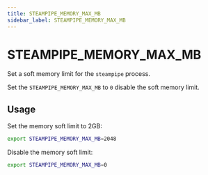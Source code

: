 ```yaml
---
title: STEAMPIPE_MEMORY_MAX_MB
sidebar_label: STEAMPIPE_MEMORY_MAX_MB
---
```

# STEAMPIPE_MEMORY_MAX_MB

Set a soft memory limit for the `steampipe` process.

Set the `STEAMPIPE_MEMORY_MAX_MB` to `0` disable the soft memory limit.

## Usage 

Set the memory soft limit to 2GB:
```bash
export STEAMPIPE_MEMORY_MAX_MB=2048
```

Disable the memory soft limit:
```bash
export STEAMPIPE_MEMORY_MAX_MB=0
```